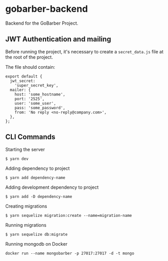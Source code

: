# gobarber-backend

Backend for the GoBarber Project.

## JWT Authentication and mailing

Before running the project, it's necessary to create a `secret_data.js` file at the root of the project.

The file should contain:

```
export default {
  jwt_secret:
    'super_secret_key',
  mailer: {
    host: 'some_hostname',
    port: '2525',
    user: 'some_user',
    pass: 'some_password',
    from: 'No reply <no-reply@company.com>',
  },
};

```

## CLI Commands

Starting the server

```
$ yarn dev
```

Adding dependency to project

```
$ yarn add dependency-name
```

Adding development dependency to project

```
$ yarn add -D dependency-name
```

Creating migrations

```
$ yarn sequelize migration:create --name=migration-name
```

Running migrations

```
$ yarn sequelize db:migrate
```

Running mongodb on Docker

```
docker run --name mongobarber -p 27017:27017 -d -t mongo
```
